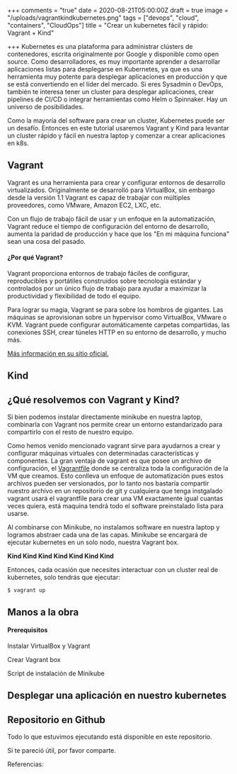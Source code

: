 +++
comments = "true"
date = 2020-08-21T05:00:00Z
draft = true
image = "/uploads/vagrantkindkubernetes.png"
tags = ["devops", "cloud", "containers", "CloudOps"]
title = "Crear un kubernetes fácil y rápido: Vagrant + Kind"

+++
Kubernetes es una plataforma  para administrar clústers de contenedores, escrita originalmente por Google y disponible como open source.  Como desarrolladores, es muy importante aprender a desarrollar aplicaciones listas para desplegarse en  Kubernetes, ya que es una herramienta muy potente para desplegar  aplicaciones en producción y que  se está convertiendo en el líder del mercado. Si eres Sysadmin o DevOps, también te interesa tener un cluster para desplegar aplicaciones, crear  pipelines de CI/CD o integrar herramientas como Helm o Spinnaker. Hay un universo de posibilidades.

Como la mayoría del software  para crear un cluster, Kubernetes  puede ser un desafío.  Entonces en este tutorial usaremos Vagrant y Kind para levantar un cluster  rápido y fácil en nuestra laptop y comenzar a  crear aplicaciones en k8s.

## Vagrant

Vagrant es una herramienta para crear y configurar entornos de desarrollo virtualizados. Originalmente se desarrolló para VirtualBox, sin embargo desde la versión 1.1 Vagrant es capaz de trabajar con múltiples proveedores, como VMware, Amazon EC2, LXC, etc.

Con un flujo de trabajo fácil de usar y un enfoque en la automatización, Vagrant reduce el tiempo de configuración del entorno de desarrollo, aumenta la paridad de producción y hace que los "En mi máquina funciona" sean una cosa del pasado.

#### **¿Por qué Vagrant?**

Vagrant proporciona entornos de trabajo fáciles de configurar, reproducibles y portátiles construidos sobre  tecnología estándar y controlados por un único flujo de trabajo  para ayudar a maximizar la productividad y flexibilidad de todo el equipo.

Para lograr su magia, Vagrant se para sobre los hombros de gigantes. Las máquinas se aprovisionan sobre un hypervisor como VirtualBox, VMware o KVM. Vagrant puede configurar automáticamente carpetas compartidas, las conexiones SSH, crear túneles HTTP en su entorno de desarrollo, y mucho más.

[Más información en su sitio oficial.](https://www.vagrantup.com/)

## Kind

## ¿Qué resolvemos con Vagrant y Kind?

Si bien podemos instalar directamente minikube en nuestra laptop, combinarla con Vagrant nos permite crear un entorno estandarizado para compartirlo con el resto de nuestro equipo.

Como hemos venido mencionado vagrant sirve para ayudarnos a crear y configurar máquinas virtuales con determinadas características y componentes. La gran ventaja de vagrant es que posee un archivo de configuración, el  [Vagrantfile](https://www.vagrantup.com/docs/vagrantfile/) donde se centraliza toda la configuración de la VM que creamos.  Esto conlleva un  enfoque de automatización pues estos archivos pueden ser versionados, por lo tanto nos bastaría compartir nuestro archivo  en un repositorio de git y cualquiera que tenga instgalado  vagrant usará el vagrantfile para crear una VM exactamente igual cuantas veces quiera, está maquina tendrá todo el software preinstalado lista para usarse.

Al combinarse con Minikube, no instalamos software en nuestra laptop y logramos abstraer cada una de las capas. Minikube se encargará de ejecutar kubernetes en un solo nodo, nuestra Vagrant box.

**Kind Kind Kind Kind Kind Kind Kind** 

Entonces, cada ocasión que necesites interactuar con un cluster real de kubernetes, solo tendrás que ejecutar:

    $ vagrant up

## Manos a la obra

#### Prerequisitos

Instalar VirtualBox y Vagrant

Crear Vagrant box

Script de instalación de Minikube

## Desplegar una aplicación en nuestro kubernetes

## Repositorio en Github

Todo lo que estuvimos ejecutando está disponible en este repositorio.

Si te pareció útil, por favor comparte.

Referencias: